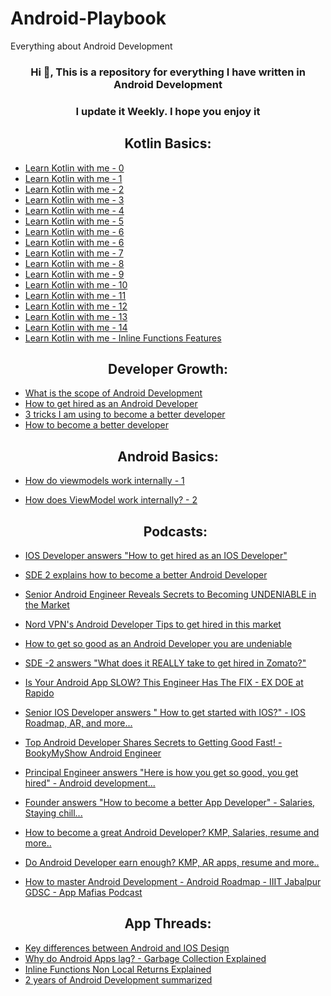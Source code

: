 # Android-Playbook
Everything about Android Development
<h3 align="center">Hi 👋, This is a repository for everything I have written in Android Development</h3>
<h3 align="center">I update it Weekly. I hope you enjoy it</h3>

<h2 align="center">Kotlin Basics:</h2>

- [Learn Kotlin with me - 0](https://youtu.be/iCy5vw1m39o?si=fBQTGurdyhmrn4a1)
- [Learn Kotlin with me - 1](https://youtu.be/i24fvY9y8_M?si=-Qbo1HlF0q3ukVqR)
- [Learn Kotlin with me - 2](https://youtu.be/WZn_iYMDg6Q?si=nlZ_GJWT9MTQzXZd)
- [Learn Kotlin with me - 3](https://youtu.be/o1Q9b3TBfv0?si=NrQ1uNqIkMN0pLro)
- [Learn Kotlin with me - 4](https://youtu.be/lCIUt0I5zLw?si=-ktpH0m28PO3fcra)
- [Learn Kotlin with me - 5](https://youtu.be/hJsCwrT6F3c?si=csi0eCthKjgYC4Qf)
- [Learn Kotlin with me - 6](https://youtu.be/MnBiDsTSIF4?si=FQctLpA0iTZyt4ro)
- [Learn Kotlin with me - 6](https://youtu.be/oJbtrJiL2Lo?si=nCOpAzj3lb9pHvfR)
- [Learn Kotlin with me - 7](https://youtu.be/MnBiDsTSIF4?si=FQctLpA0iTZyt4ro)
- [Learn Kotlin with me - 8](https://youtu.be/L8hJSutaq4Y?si=q1ykAqCXeumRS7Zn)
- [Learn Kotlin with me - 9](https://youtu.be/ykWxyeFztdo?si=U_OfDMyqKF4Xuf8v)
- [Learn Kotlin with me - 10](https://youtu.be/cJjUP2GR_lE?si=SiMLRJCGjoekgWn4)
- [Learn Kotlin with me - 11](https://youtu.be/GqG9O7pekdc?si=KL_XXLzg4Ui9IMwy)
- [Learn Kotlin with me - 12](https://youtu.be/4KbjqznXzfE?si=TC7e-uhFlPZd6lMW)
- [Learn Kotlin with me - 13](https://youtu.be/jM6rCns_jFY?si=h_p8JlqJGXaAkECS)
- [Learn Kotlin with me - 14](https://youtu.be/MgNEs-2h7wM?si=1-gQIrN48BNs7LAJ)
- [Learn Kotlin with me - Inline Functions Features](https://youtu.be/Dn7hSILT8WI)

<h2 align="center">Developer Growth:</h2>

- [What is the scope of Android Development](https://youtu.be/XJRo5Tp4hOo?si=_dTb-SDULipPpuw4)
- [How to get hired as an Android Developer](https://youtu.be/TD3jn360Nug?si=7aisY3Dd7r11UkYV)
- [3 tricks I am using to become a better developer](https://youtu.be/hBONIlZtbKo?si=9CIz4XrDuoXunwy2)
- [How to become a better developer](https://youtu.be/ddNjQrk3bP4?si=cmZDHA-TEo3BrDhY)

<h2 align="center">Android Basics:</h2>

- [How do viewmodels work internally - 1](https://youtu.be/hB2R1v-xPbA?si=NWdskUqdu0ehw3qN)
- [How does ViewModel work internally? - 2](https://t.co/hP3vRqW4lh)

  <h2 align="center">Podcasts:</h2>
- [IOS Developer answers "How to get hired as an IOS Developer"](https://youtu.be/vVFyY80LuhE?si=0OGD-Ykh6_ozyu9k)
- [SDE 2 explains how to become a better Android Developer](https://youtu.be/mdGQ2rc1OUc)
- [Senior Android Engineer Reveals Secrets to Becoming UNDENIABLE in the Market](https://youtu.be/pdBMN_HrzFI?si=fPcoeYwVlrMknh_9)
- [Nord VPN's Android Developer Tips to get hired in this market](https://youtu.be/XOPGjOA9Tic?si=oNrXHVqEVOqAmpvO)
- [How to get so good as an Android Developer you are undeniable](https://youtu.be/R4fIstV8xqY?si=H6g6nP9LMjfhiBAS)
- [SDE -2 answers "What does it REALLY take to get hired in Zomato?"](https://youtu.be/4k2rGPDlFB4?si=Lr687UsV16ZJRwHD)
- [Is Your Android App SLOW? This Engineer Has The FIX - EX DOE at Rapido](https://youtu.be/jRaV3N-Mkj4?si=xyokRIsvbAg55-s2)
- [Senior IOS Developer answers " How to get started with IOS?" - IOS Roadmap, AR, and more...](https://youtu.be/NwX6BcQ2fSk?si=rSiJbydg8cOWvXLX)
- [Top Android Developer Shares Secrets to Getting Good Fast! - BookyMyShow Android Engineer](https://youtu.be/NwX6BcQ2fSk?si=rSiJbydg8cOWvXLX)
- [Principal Engineer answers "Here is how you get so good, you get hired" - Android development...](https://youtu.be/RPcN1KltD3Q?si=O8rBO2wdHmSRmBT5)
- [Founder answers "How to become a better App Developer" - Salaries, Staying chill...](https://youtu.be/XOPGjOA9Tic?si=oNrXHVqEVOqAmpvO)
- [How to become a great Android Developer? KMP, Salaries, resume and more..](https://youtu.be/1cxQOSa916o?si=fbAYbdPeHvNbB-0t)
- [Do Android Developer earn enough? KMP, AR apps, resume and more..](https://youtu.be/RGqjDpCmN_s?si=rIL8JmEIGesFi0yg)
- [How to master Android Development - Android Roadmap - IIIT Jabalpur GDSC - App Mafias Podcast](https://youtu.be/36bWVehKpEg?si=y-1ALdvUm-VLWT-8)

<h2 align="center">App Threads:</h2>

- [Key differences between Android and IOS Design](https://x.com/Hitesh__kohli/status/1918953942714630498)
- [Why do Android Apps lag? - Garbage Collection Explained](https://x.com/Hitesh__kohli/status/1874858120083869708)
- [Inline Functions Non Local Returns Explained](https://x.com/Hitesh__kohli/status/1911322682559246506)
- [2 years of Android Development summarized](https://x.com/Hitesh__kohli/status/1914358633535561876)
